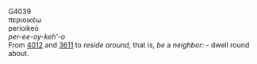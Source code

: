 <body>
  <p>G4039<br>  περιοικέω  <br> perioikeō  <br><i>per-ee-oy-keh‘-o </i><br>From <a href="g4012.htm">4012</a> and <a href="g3611.htm">3611</a>  to <i>reside</i> <i>around</i>, that is, <i>be</i> a <i>neighbor:</i> - dwell round about.<br></p>
 </body>